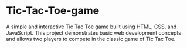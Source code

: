 # Tic-Tac-Toe-game
A simple and interactive Tic Tac Toe game built using HTML, CSS, and JavaScript. This project demonstrates basic web development concepts and allows two players to compete in the classic game of Tic Tac Toe.
